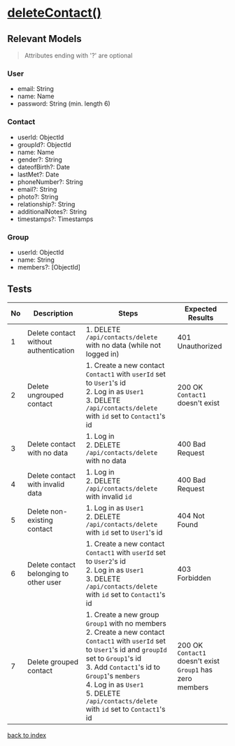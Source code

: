 # [deleteContact()](../../../../../backend/src/controllers/contactController.ts)
## Relevant Models
> Attributes ending with '?' are optional
### User
* email: String
* name: Name
* password: String (min. length 6)
### Contact
* userId: ObjectId
* groupId?: ObjectId
* name: Name
* gender?: String
* dateofBirth?: Date
* lastMet?: Date
* phoneNumber?: String
* email?: String
* photo?: String
* relationship?: String
* additionalNotes?: String
* timestamps?: Timestamps

### Group
* userId: ObjectId
* name: String
* members?: [ObjectId]

## Tests
| No  | Description                            | Steps                                                                                                                                                                                                                                                                                                    | Expected Results                                                |
| --- | -------------------------------------- | -------------------------------------------------------------------------------------------------------------------------------------------------------------------------------------------------------------------------------------------------------------------------------------------------------- | --------------------------------------------------------------- |
| 1   | Delete contact without authentication  | 1. DELETE `/api/contacts/delete` with no data (while not logged in)                                                                                                                                                                                                                                      | 401 Unauthorized                                                |
| 2   | Delete ungrouped contact               | 1. Create a new contact `Contact1` with `userId` set to `User1`'s id<br>2. Log in as `User1`<br>3. DELETE `/api/contacts/delete` with `id` set to `Contact1`'s id                                                                                                                                        | 200 OK<br>`Contact1` doesn't exist                              |
| 3   | Delete contact with no data            | 1. Log in<br>2. DELETE `/api/contacts/delete` with no data                                                                                                                                                                                                                                               | 400 Bad Request                                                 |
| 4   | Delete contact with invalid data       | 1. Log in<br>2. DELETE `/api/contacts/delete` with invalid `id`                                                                                                                                                                                                                                          | 400 Bad Request                                                 |
| 5   | Delete non-existing contact            | 1. Log in as `User1`<br>2. DELETE `/api/contacts/delete` with `id` set to `User1`'s id                                                                                                                                                                                                                   | 404 Not Found                                                   |
| 6   | Delete contact belonging to other user | 1. Create a new contact `Contact1` with `userId` set to `User2`'s id<br>2. Log in as `User1`<br>3. DELETE `/api/contacts/delete` with `id` set to `Contact1`'s id                                                                                                                                        | 403 Forbidden                                                   |
| 7   | Delete grouped contact                 | 1. Create a new group `Group1` with no members<br>2. Create a new contact `Contact1` with `userId` set to `User1`'s id and `groupId` set to `Group1`'s id<br>3. Add `Contact1`'s id to `Group1`'s `members`<br>4. Log in as `User1`<br>5. DELETE `/api/contacts/delete` with `id` set to `Contact1`'s id | 200 OK<br>`Contact1` doesn't exist<br>`Group1` has zero members |
[back to index](./index.md)
